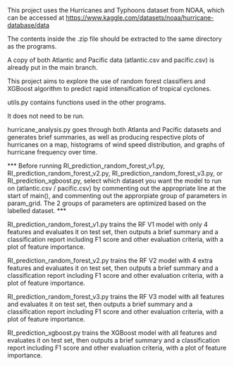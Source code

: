 This project uses the Hurricanes and Typhoons dataset from NOAA, which can be accessed at https://www.kaggle.com/datasets/noaa/hurricane-database/data

The contents inside the .zip file should be extracted to the same directory as the programs. 

A copy of both Atlantic and Pacific data (atlantic.csv and pacific.csv) is already put in the main branch.


This project aims to explore the use of random forest classifiers and XGBoost algorithm to predict rapid intensification of tropical cyclones.


utils.py contains functions used in the other programs. 

It does not need to be run.

hurricane_analysis.py goes through both Atlanta and Pacific datasets and generates brief summaries, as well as producing respective plots of hurricanes on a map, histograms of wind speed distribution, and graphs of hurricane frequency over time.



*** Before running RI_prediction_random_forest_v1.py, RI_prediction_random_forest_v2.py, RI_prediction_random_forest_v3.py, or RI_prediction_xgboost.py, select which dataset you want the model to run on (atlantic.csv / pacific.csv) by commenting out the appropriate line at the start of main(), and commenting out the approrpiate group of parameters in param_grid. The 2 groups of parameters are optimized based on the labelled dataset. ***



RI_prediction_random_forest_v1.py trains the RF V1 model with only 4 features and evaluates it on test set, then outputs a brief summary and a classification report including F1 score and other evaluation criteria, with a plot of feature importance.

RI_prediction_random_forest_v2.py trains the RF V2 model with 4 extra features and evaluates it on test set, then outputs a brief summary and a classification report including F1 score and other evaluation criteria, with a plot of feature importance.

RI_prediction_random_forest_v3.py trains the RF V3 model with all features and evaluates it on test set, then outputs a brief summary and a classification report including F1 score and other evaluation criteria, with a plot of feature importance.

RI_prediction_xgboost.py trains the XGBoost model with all features and evaluates it on test set, then outputs a brief summary and a classification report including F1 score and other evaluation criteria, with a plot of feature importance.
